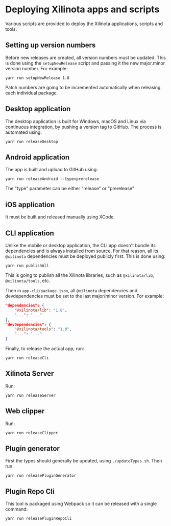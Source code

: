 # Deploying Xilinota apps and scripts

Various scripts are provided to deploy the Xilinota applications, scripts and tools.

## Setting up version numbers

Before new releases are created, all version numbers must be updated. This is done using the `setupNewRelease` script and passing it the new major.minor version number. For example:

	yarn run setupNewRelease 1.8

Patch numbers are going to be incremented automatically when releasing each individual package.

## Desktop application

The desktop application is built for Windows, macOS and Linux via continuous integration, by pushing a version tag to GitHub. The process is automated using:

	yarn run releaseDesktop

## Android application

The app is built and upload to GitHub using:

	yarn run releaseAndroid --type=prerelease

The "type" parameter can be either "release" or "prerelease"

## iOS application

It must be built and released manually using XCode.

## CLI application

Unlike the mobile or desktop application, the CLI app doesn't bundle its dependencies and is always installed from source. For that reason, all its `@xilinota` dependencies must be deployed publicly first. This is done using:

	yarn run publishAll

This is going to publish all the Xilinota libraries, such as `@xilinota/lib`, `@xilinota/tools`, etc.

Then in `app-cli/package.json`, all `@xilinota` dependencies and devdependencies must be set to the last major/minor version. For example:

```json
"dependencies": {
	"@xilinota/lib": "1.8",
	"...": "..."
},
"devDependencies": {
	"@xilinota/tools": "1.8",
	"...": "..."
}
```

Finally, to release the actual app, run:

	yarn run releaseCli

## Xilinota Server

Run:

	yarn run releaseServer

## Web clipper

Run:

	yarn run releaseClipper

## Plugin generator

First the types should generally be updated, using `./updateTypes.sh`. Then run:

	yarn run releasePluginGenerator

## Plugin Repo Cli

This tool is packaged using Webpack so it can be released with a single command:

	yarn run releasePluginRepoCli
